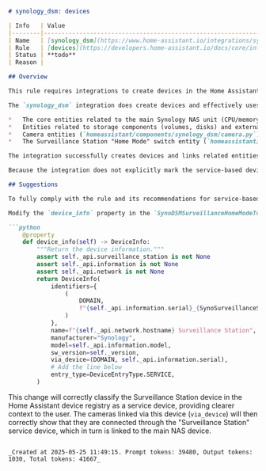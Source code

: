 ```markdown
# synology_dsm: devices

| Info   | Value                                                                    |
|--------|--------------------------------------------------------------------------|
| Name   | [synology_dsm](https://www.home-assistant.io/integrations/synology_dsm/) |
| Rule   | [devices](https://developers.home-assistant.io/docs/core/integration-quality-scale/rules/devices)                                                     |
| Status | **todo**                                                                 |
| Reason |                                                                          |

## Overview

This rule requires integrations to create devices in the Home Assistant device registry to group related entities, providing a better user experience. Devices can represent physical hardware or services. The rule also notes that service-based devices should be marked with `entry_type=DeviceEntryType.SERVICE`.

The `synology_dsm` integration does create devices and effectively uses the device registry to group entities.

*   The core entities related to the main Synology NAS unit (CPU/memory usage, network usage, temperature, uptime, buttons like reboot/shutdown, and the update entity) are grouped under a single device representing the NAS itself. This is handled by the `SynologyDSMBaseEntity` class (`homeassistant/components/synology_dsm/entity.py`), which defines `_attr_device_info` using the NAS serial number (`(DOMAIN, information.serial)`).
*   Entities related to storage components (volumes, disks) and external USB devices are grouped under separate devices for each component (e.g., each disk, each volume, each external device/partition). This is handled by the `SynologyDSMDeviceEntity` class (`homeassistant/components/synology_dsm/entity.py`). These component devices are correctly linked back to the main NAS device using `via_device=(DOMAIN, information.serial)`.
*   Camera entities (`homeassistant/components/synology_dsm/camera.py`) are grouped under devices representing individual cameras. These camera devices are linked back to a "Surveillance Station" device using `via_device=(DOMAIN, f"{information.serial}_{SynoSurveillanceStation.INFO_API_KEY}")`.
*   The Surveillance Station "Home Mode" switch entity (`homeassistant/components/synology_dsm/switch.py`) is grouped under the same "Surveillance Station" device as the cameras, using the identifier `(DOMAIN, f"{self._api.information.serial}_{SynoSurveillanceStation.INFO_API_KEY}")`. This device represents a specific service provided by the NAS rather than the physical NAS unit itself.

The integration successfully creates devices and links related entities. However, the Surveillance Station device, which represents a service rather than a physical piece of hardware like the NAS or a disk, is not marked as a service device using `entry_type=DeviceEntryType.SERVICE` in its `DeviceInfo`. This is a minor deviation from the recommended practice outlined in the rule description for devices representing services.

Because the integration does not explicitly mark the service-based device grouping Surveillance Station entities as `DeviceEntryType.SERVICE`, it does not fully adhere to the rule's best practices for service devices.

## Suggestions

To fully comply with the rule and its recommendations for service-based devices, add `entry_type=DeviceEntryType.SERVICE` to the `DeviceInfo` object created for the Surveillance Station device.

Modify the `device_info` property in the `SynoDSMSurveillanceHomeModeToggle` class (`homeassistant/components/synology_dsm/switch.py`):

```python
    @property
    def device_info(self) -> DeviceInfo:
        """Return the device information."""
        assert self._api.surveillance_station is not None
        assert self._api.information is not None
        assert self._api.network is not None
        return DeviceInfo(
            identifiers={
                (
                    DOMAIN,
                    f"{self._api.information.serial}_{SynoSurveillanceStation.INFO_API_KEY}",
                )
            },
            name=f"{self._api.network.hostname} Surveillance Station",
            manufacturer="Synology",
            model=self._api.information.model,
            sw_version=self._version,
            via_device=(DOMAIN, self._api.information.serial),
            # Add the line below
            entry_type=DeviceEntryType.SERVICE,
        )
```

This change will correctly classify the Surveillance Station device in the Home Assistant device registry as a service device, providing clearer context to the user. The cameras linked via this device (`via_device`) will then correctly show that they are connected through the "Surveillance Station" service device, which in turn is linked to the main NAS device.

```

_Created at 2025-05-25 11:49:15. Prompt tokens: 39480, Output tokens: 1030, Total tokens: 41667_
